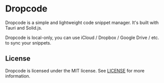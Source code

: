 # Dropcode

Dropcode is a simple and lightweight code snippet manager. It's built with Tauri and Solid.js.

Dropcode is local-only, you can use iCloud / Dropbox / Google Drive / etc. to sync your snippets.

## License

Dropcode is licensed under the MIT license. See [LICENSE](LICENSE) for more information.
